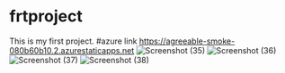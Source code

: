 # frtproject
This is my first project.
#azure link https://agreeable-smoke-080b60b10.2.azurestaticapps.net
![Screenshot (35)](https://user-images.githubusercontent.com/115358420/199062626-55a0ba75-c5a3-408d-8fd3-d5d2b66f17ba.png)
![Screenshot (36)](https://user-images.githubusercontent.com/115358420/199062910-7e660828-1436-4e72-90d9-7249d8ade3a6.png)
![Screenshot (37)](https://user-images.githubusercontent.com/115358420/199063017-238153ee-6c0c-49a1-bdb3-f4d882624288.png)
![Screenshot (38)](https://user-images.githubusercontent.com/115358420/199063054-b58aa297-8328-41ba-a3e7-13d8d0d1da05.png)

